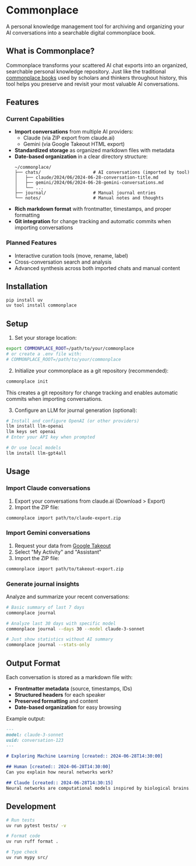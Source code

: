 # Commonplace

A personal knowledge management tool for archiving and organizing your AI
conversations into a searchable digital commonplace book.

## What is Commonplace?

Commonplace transforms your scattered AI chat exports into an organized,
searchable personal knowledge repository. Just like the traditional [commonplace
books](https://en.wikipedia.org/wiki/Commonplace_book) used by scholars and
thinkers throughout history, this tool helps you preserve and revisit your most
valuable AI conversations.

## Features

### Current Capabilities

- **Import conversations** from multiple AI providers:
  - Claude (via ZIP export from claude.ai)
  - Gemini (via Google Takeout HTML export)
- **Standardized storage** as organized markdown files with metadata
- **Date-based organization** in a clear directory structure:
  ```
  ~/commonplace/
  ├── chats/                    # AI conversations (imported by tool)
  │   ├── claude/2024/06/2024-06-28-conversation-title.md
  │   ├── gemini/2024/06/2024-06-28-gemini-conversations.md
  │   └── ...
  ├── journal/                  # Manual journal entries
  └── notes/                    # Manual notes and thoughts
  ```
- **Rich markdown format** with frontmatter, timestamps, and proper formatting
- **Git integration** for change tracking and automatic commits when importing conversations

### Planned Features

- Interactive curation tools (move, rename, label)
- Cross-conversation search and analysis
- Advanced synthesis across both imported chats and manual content

## Installation

```bash
pip install uv
uv tool install commonplace
```

## Setup

1. Set your storage location:
```bash
export COMMONPLACE_ROOT=/path/to/your/commonplace
# or create a .env file with:
# COMMONPLACE_ROOT=/path/to/your/commonplace
```

2. Initialize your commonplace as a git repository (recommended):
```bash
commonplace init
```

This creates a git repository for change tracking and enables automatic commits when importing conversations.

3. Configure an LLM for journal generation (optional):
```bash
# Install and configure OpenAI (or other providers)
llm install llm-openai
llm keys set openai
# Enter your API key when prompted

# Or use local models
llm install llm-gpt4all
```

## Usage

### Import Claude conversations
1. Export your conversations from claude.ai (Download > Export)
2. Import the ZIP file:
```bash
commonplace import path/to/claude-export.zip
```

### Import Gemini conversations  
1. Request your data from [Google Takeout](https://takeout.google.com)
2. Select "My Activity" and "Assistant"
3. Import the ZIP file:
```bash
commonplace import path/to/takeout-export.zip
```

### Generate journal insights
Analyze and summarize your recent conversations:
```bash
# Basic summary of last 7 days
commonplace journal

# Analyze last 30 days with specific model  
commonplace journal --days 30 --model claude-3-sonnet

# Just show statistics without AI summary
commonplace journal --stats-only
```

## Output Format

Each conversation is stored as a markdown file with:

- **Frontmatter metadata** (source, timestamps, IDs)
- **Structured headers** for each speaker
- **Preserved formatting** and content
- **Date-based organization** for easy browsing

Example output:
```markdown
---
model: claude-3-sonnet
uuid: conversation-123
---

# Exploring Machine Learning [created:: 2024-06-28T14:30:00]

## Human [created:: 2024-06-28T14:30:00]
Can you explain how neural networks work?

## Claude [created:: 2024-06-28T14:30:15]
Neural networks are computational models inspired by biological brains...
```

## Development

```bash
# Run tests
uv run pytest tests/ -v

# Format code  
uv run ruff format .

# Type check
uv run mypy src/
```
